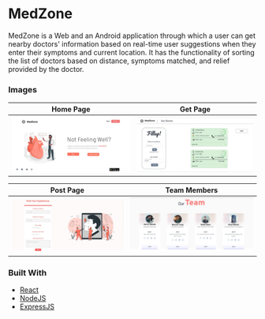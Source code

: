 
# MedZone

MedZone is a Web and an Android application through which a user can get nearby doctors' information based on real-time user suggestions when they enter their symptoms and current location. It has the functionality of sorting the list of doctors based on distance, symptoms matched, and relief provided by the doctor.

### Images

|      Home Page       |       Get Page        |
| :---------------------: | :----------------------: |
| ![product-screenshoti] | ![product-screenshotii] |

|      Post Page       |   Team Members   |
| :--------------------: | :---------------------: |
| ![product-screenshotiii] | ![product-screenshotiv] |



### Built With

- [React](https://reactjs.org/docs/getting-started.html)
- [NodeJS](https://nodejs.org/en/docs/)
- [ExpressJS](https://expressjs.com/)


[product-screenshoti]: assets/homepage.jpeg
[product-screenshotii]: assets/getdoctors.jpeg
[product-screenshotiii]: assets/postdoctors.jpeg
[product-screenshotiv]: assets/team.jpeg

